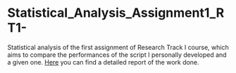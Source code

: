 # Statistical_Analysis_Assignment1_RT1-
Statistical analysis of the first assignment of Research Track I course, which aims to compare the performances of the script I personally developed and a given one.
[Here](https://github.com/PerriAlessandro/Statistical_Analysis_Assignment1_RT1-/blob/main/Report_Statistics_Assignment1_RT1.pdf) you can find a detailed report of the work done.
